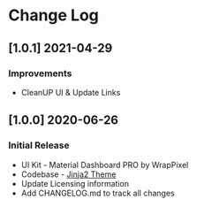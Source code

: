 # Change Log

## [1.0.1] 2021-04-29
### Improvements

- CleanUP UI & Update Links

## [1.0.0] 2020-06-26
### Initial Release

- UI Kit - Material Dashboard PRO by WrapPixel
- Codebase - [Jinja2 Theme](https://github.com/app-generator/theme-jinja2)
- Update Licensing information
- Add CHANGELOG.md to track all changes
